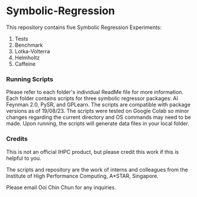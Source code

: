 # Symbolic-Regression


This repository contains five Symbolic Regression Experiments:
  1. Tests
  2. Benchmark
  3. Lotka-Volterra
  4. Helmholtz
  5. Caffeine

### Running Scripts
Please refer to each folder's individual ReadMe file for more information. Each folder contains scripts for three symbolic regressor packages: AI Feynman 2.0, PySR, and GPLearn. The scripts are compatible with package versions as of 19/08/23. The scripts were tested on Google Colab so minor changes regarding the current directory and OS commands may need to be made. Upon running, the scripts will generate data files in your local folder.

### Credits 
This is not an official IHPC product, but please credit this work if this is helpful to you.

The scripts and repository are the work of interns and colleagues from the Institute of High Performance Computing, A*STAR, Singapore. 

Please email Ooi Chin Chun for any inquiries.
